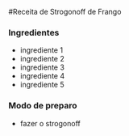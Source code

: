 #Receita de Strogonoff de Frango

### Ingredientes
 - ingrediente 1
 - ingrediente 2
 - ingrediente 3
 - ingrediente 4
 - ingrediente 5

### Modo de preparo
 - fazer o strogonoff